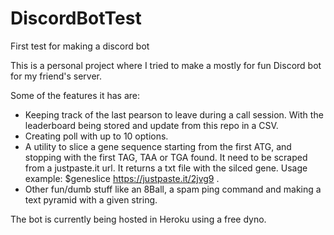 # DiscordBotTest
First test for making a discord bot

This is a personal project where I tried to make a mostly for fun Discord bot for my friend's server.

Some of the features it has are:
- Keeping track of the last pearson to leave during a call session. With the leaderboard being stored and update from this repo in a CSV.
- Creating poll with up to 10 options.
- A utility to slice a gene sequence starting from the first ATG, and stopping with the first TAG, TAA or TGA found. It need to be scraped from a justpaste.it url. It returns a txt file with the silced gene. Usage example: $geneslice https://justpaste.it/2jvg9 .
- Other fun/dumb stuff like an 8Ball, a spam ping command and making a text pyramid with a given string.

The bot is currently being hosted in Heroku using a free dyno.
